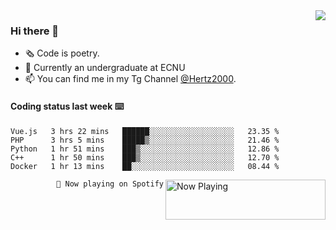 <img  align="right" src="https://github-readme-stats.vercel.app/api?username=BillChen2K&show_icons=true&count_private=true&hide_title=true">

### Hi there 👋

- 🗞 Code is poetry.
- 🌱 Currently an undergraduate at ECNU
- 📫 You can find me in my Tg Channel [@Hertz2000](https://t.me/Hertz2000).

#### Coding status last week ⌨️

<!--START_SECTION:waka-->
```text
Vue.js   3 hrs 22 mins   ██████░░░░░░░░░░░░░░░░░░░   23.35 % 
PHP      3 hrs 5 mins    █████▒░░░░░░░░░░░░░░░░░░░   21.46 % 
Python   1 hr 51 mins    ███▒░░░░░░░░░░░░░░░░░░░░░   12.86 % 
C++      1 hr 50 mins    ███▒░░░░░░░░░░░░░░░░░░░░░   12.70 % 
Docker   1 hr 13 mins    ██░░░░░░░░░░░░░░░░░░░░░░░   08.44 % 
```
<!--END_SECTION:waka-->


<div>
<a href="https://spotify-now-playing.billchen2k.vercel.app/now-playing?open">
   <img align="right" src="https://spotify-now-playing.billchen2k.vercel.app/now-playing" width="256" height="64" alt="Now Playing">
</a>
</div>

<div>
<p align="right"><code>🎵 Now playing on Spotify</code></p>
</div>

<!--
**BillChen2K/BillChen2K** is a ✨ _special_ ✨ repository because its `README.md` (this file) appears on your GitHub profile.

Here are some ideas to get you started:

- 🔭 I’m currently working on ...
- 🌱 I’m currently learning ...
- 👯 I’m looking to collaborate on ...
- 🤔 I’m looking for help with ...
- 💬 Ask me about ...
- 📫 How to reach me: ...
- 😄 Pronouns: ...
- ⚡ Fun fact: ...
-->
